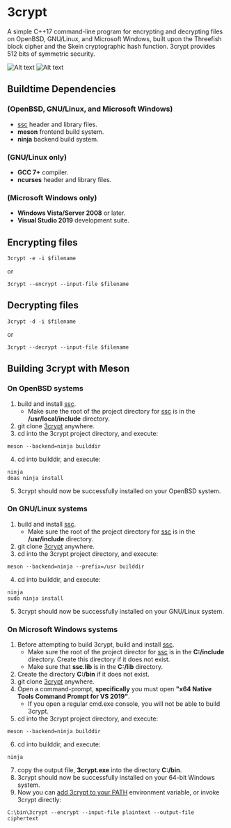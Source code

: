 # 3crypt
A simple C++17 command-line program for encrypting and decrypting files on OpenBSD, GNU/Linux, and Microsoft Windows, built upon the
Threefish block cipher and the Skein cryptographic hash function. 3crypt provides 512 bits of symmetric security.

![Alt text](/../screenshots/plaintext.png?raw=true "Before 3crypt Encryption")
![Alt text](/../screenshots/ciphertext.png?raw=true "After 3crypt Encryption")

## Buildtime Dependencies
### (OpenBSD, GNU/Linux, and Microsoft Windows)
-   [ssc](https://github.com/stuartcalder/ssc) header and library files.
-   __meson__ frontend build system.
-   __ninja__ backend build system.
### (GNU/Linux only)
-   __GCC 7+__ compiler.
-   __ncurses__ header and library files.
### (Microsoft Windows only)
-   __Windows Vista/Server 2008__ or later.
-   __Visual Studio 2019__ development suite.
## Encrypting files
```
3crypt -e -i $filename
```
or
```
3crypt --encrypt --input-file $filename
```
## Decrypting files
```
3crypt -d -i $filename
```
or
```
3crypt --decrypt --input-file $filename
```
## Building 3crypt with Meson
### On OpenBSD systems
1. build and install [ssc](https://github.com/stuartcalder/ssc).
	- Make sure the root of the project directory for [ssc](https://github.com/stuartcalder/ssc) is in the __/usr/local/include__ directory.
2. git clone [3crypt](https://github.com/stuartcalder/3crypt) anywhere.
3. cd into the 3crypt project directory, and execute:
```
meson --backend=ninja builddir
```
4. cd into builddir, and execute:
```
ninja
doas ninja install
```
5. 3crypt should now be successfully installed on your OpenBSD system.
### On GNU/Linux systems
1. build and install [ssc](https://github.com/stuartcalder/ssc).
	- Make sure the root of the project directory for [ssc](https://github.com/stuartcalder/ssc) is in the __/usr/include__ directory.
2. git clone [3crypt](https://github.com/stuartcalder/3crypt) anywhere.
3. cd into the 3crypt project directory, and execute:
```
meson --backend=ninja --prefix=/usr builddir
```
4. cd into builddir, and execute:
```
ninja
sudo ninja install
```
5. 3crypt should now be successfully installed on your GNU/Linux system.
### On Microsoft Windows systems
1. Before attempting to build 3crypt, build and install [ssc](https://github.com/stuartcalder/ssc).
	- Make sure the root of the project director for [ssc](https://github.com/stuartcalder/ssc) is in the __C:/include__ directory.
	  Create this directory if it does not exist.
	- Make sure that __ssc.lib__ is in the __C:/lib__ directory.
2. Create the directory __C:/bin__ if it does not exist.
3. git clone [3crypt](https://github.com/stuartcalder/3crypt) anywhere.
4. Open a command-prompt, **specifically** you must open __"x64 Native Tools Command Prompt for VS 2019"__.
	* If you open a regular cmd.exe console, you will not be able to build 3crypt.
5. cd into the 3crypt project directory, and execute:
```
meson --backend=ninja builddir
```
6. cd into builddir, and execute:
```
ninja
```
7. copy the output file, __3crypt.exe__ into the directory __C:/bin__.
8. 3crypt should now be successfully installed on your 64-bit Windows system.
9. Now you can [add 3crypt to your PATH](https://stackoverflow.com/questions/9546324/adding-directory-to-path-environment-variable-in-windows) environment variable, or invoke 3crypt directly:
```
C:\bin\3crypt --encrypt --input-file plaintext --output-file ciphertext
```
